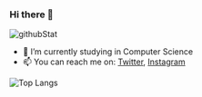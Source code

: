 ### Hi there 👋

![githubStat](https://github-readme-stats.vercel.app/api?username=jessicaebd&show_icons=true&theme=tokyonight)

-   🔭 I’m currently studying in Computer Science
-   📫 You can reach me on: [Twitter](https://twitter.com/jessicaebd), [Instagram](https://www.instagram.com/jessicaebd/)

![Top Langs](https://github-readme-stats.vercel.app/api/top-langs/?username=jessicaebd&layout=compact)
